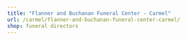 ```yaml
---
title: "Flanner and Buchanan Funeral Center - Carmel"
url: /carmel/flanner-and-buchanan-funeral-center-carmel/
shop: funeral directors
---
```

